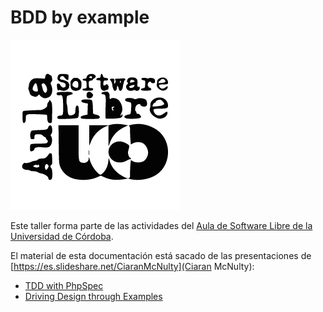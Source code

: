 # BDD by example

![Aula Software Libre de la UCO](images/logoasl.png)

Este taller forma parte de las actividades del [Aula de Software Libre de la
Universidad de Córdoba](https://www.uco.es/aulasoftwarelibre).

El material de esta documentación está sacado de las presentaciones de [https://es.slideshare.net/CiaranMcNulty](Ciaran McNulty):

* [TDD with PhpSpec](https://es.slideshare.net/CiaranMcNulty/tdd-with-phpspec)
* [Driving Design through Examples](https://es.slideshare.net/CiaranMcNulty/driving-design-through-examples-phpcon-pl-2015)

